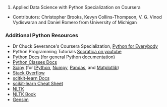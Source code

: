 
1. Applied Data Science with Python Specialization on Coursera
* Contributors: Christopher Brooks, Kevyn Collins-Thompson, V. G. Vinod Vydiswaran and Daniel Romero from University of Michigan

### Additional Python Resources
* Dr Chuck Severance's Coursera Specialization, [Python for Everybody](https://www.coursera.org/specializations/python)
* Python Programming Tutorials [Socratica on youtube](https://www.youtube.com/playlist?list=PLi01XoE8jYohWFPpC17Z-wWhPOSuh8Er-)
* [Python Docs](https://www.coursera.org/specializations/python) (for general Python documentation)
* [Python Classes Docs](https://docs.python.org/3.5/tutorial/classes.html)
* [Scipy](https://docs.python.org/3.5/tutorial/classes.html) (for [IPython](http://ipython.org/), [Numpy](http://www.numpy.org/), [Pandas](http://pandas.pydata.org/), and [Matplotlib](http://matplotlib.org/))
* [Stack Overflow](https://stats.stackexchange.com/)
* [scitkit-learn Docs](http://scikit-learn.org/stable/documentation.html)
* [scikit-learn Cheat Sheet](https://s3.amazonaws.com/assets.datacamp.com/blog_assets/Scikit_Learn_Cheat_Sheet_Python.pdf)
* [NLTK](http://www.nltk.org/)
* [NLTK Book](http://www.nltk.org/book/)
* [Gensim](https://radimrehurek.com/gensim/intro.html)


